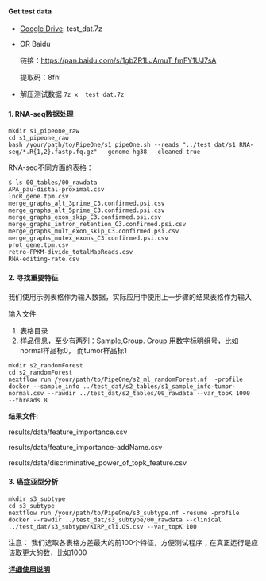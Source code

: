 

#### Get test data
* [Google Drive](https://drive.google.com/drive/folders/1XX9NgpUTRj4llgJq6dGen__-qq4qJ-c0?usp=sharing): test_dat.7z
* OR Baidu
  
    链接：https://pan.baidu.com/s/1gbZR1LJAmuT_fmFY1UJ7sA 

    提取码：8fnl


* 解压测试数据
`
7z x  test_dat.7z
`

#### 1. RNA-seq数据处理
```
mkdir s1_pipeone_raw
cd s1_pipeone_raw
bash /your/path/to/PipeOne/s1_pipeOne.sh --reads "../test_dat/s1_RNA-seq/*.R{1,2}.fastp.fq.gz" --genome hg38 --cleaned true
```

RNA-seq不同方面的表格：
```
$ ls 00_tables/00_rawdata
APA_pau-distal-proximal.csv
lncR_gene.tpm.csv
merge_graphs_alt_3prime_C3.confirmed.psi.csv
merge_graphs_alt_5prime_C3.confirmed.psi.csv
merge_graphs_exon_skip_C3.confirmed.psi.csv
merge_graphs_intron_retention_C3.confirmed.psi.csv
merge_graphs_mult_exon_skip_C3.confirmed.psi.csv
merge_graphs_mutex_exons_C3.confirmed.psi.csv
prot_gene.tpm.csv
retro-FPKM-divide_totalMapReads.csv
RNA-editing-rate.csv
```

#### 2. 寻找重要特征
我们使用示例表格作为输入数据，实际应用中使用上一步骤的结果表格作为输入

输入文件
1. 表格目录
2. 样品信息，至少有两列：Sample,Group. Group 用数字标明组号，比如normal样品标0， 而tumor样品标1
```
mkdir s2_randomForest
cd s2_randomForest
nextflow run /your/path/to/PipeOne/s2_ml_randomForest.nf  -profile docker --sample_info ../test_dat/s2_tables/s1_sample_info-tumor-normal.csv --rawdir ../test_dat/s2_tables/00_rawdata --var_topK 1000  --threads 8
```

__结果文件__:

results/data/feature_importance.csv

results/data/feature_importance-addName.csv

results/data/discriminative_power_of_topk_feature.csv 

#### 3. 癌症亚型分析
```
mkdir s3_subtype
cd s3_subtype
nextflow run /your/path/to/PipeOne/s3_subtype.nf -resume -profile docker --rawdir ../test_dat/s3_subtype/00_rawdata --clinical ../test_dat/s3_subtype/KIRP_cli.OS.csv --var_topK 100 
```
注意： 我们选取各表格方差最大的前100个特征，方便测试程序；在真正运行是应该取更大的数，比如1000

__[详细使用说明](../../documentation/documentation)__

